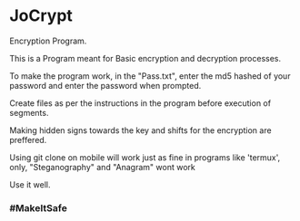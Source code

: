 # JoCrypt

Encryption Program.

This is a Program meant for Basic encryption and decryption processes.

To make the program work, in the "Pass.txt", enter the md5 hashed of your password and enter the password when prompted.

Create files as per the instructions in the program before execution of segments.

Making hidden signs towards the key and shifts for the encryption are preffered.

Using git clone on mobile will work just as fine in programs like 'termux', only, "Steganography" and "Anagram" wont work

Use it well.

### #MakeItSafe
